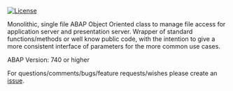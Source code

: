 [![License](https://img.shields.io/github/license/abapGit/abapGit?label=License&color=green)](LICENSE)

Monolithic, single file ABAP Object Oriented class to manage file access for application server and presentation server.
Wrapper of standard functions/methods or well know public code, with the intention to give a more consistent interface of parameters for the more common use cases.

ABAP Version: 740 or higher

For questions/comments/bugs/feature requests/wishes please create an [issue](https://github.com/JAlTad/ABAPFileManagement/issues).
